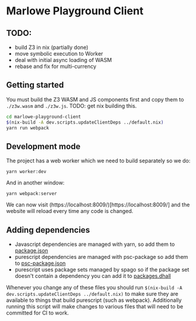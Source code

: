 # Marlowe Playground Client

## TODO:

* build Z3 in nix (partially done)
* move symbolic execution to Worker
* deal with initial async loading of WASM
* rebase and fix for multi-currency

## Getting started

You must build the Z3 WASM and JS components first and copy them to `./z3w.wasm` and `./z3w.js`. TODO: get nix building this.

```bash
cd marlowe-playground-client
$(nix-build -A dev.scripts.updateClientDeps ../default.nix)
yarn run webpack
```

## Development mode

The project has a web worker which we need to build separately so we do:
```
yarn worker:dev
```
And in another window:
```
yarn webpack:server
```
We can now visit (https://localhost:8009/)[https://localhost:8009/] and the website will reload every time any code is changed.

## Adding dependencies

* Javascript dependencies are managed with yarn, so add them to [package.json](./package.json)
* purescript dependencies are managed with psc-package so add them to [psc-package.json](./psc-package.json)
* purescript uses package sets managed by spago so if the package set doesn't contain a dependency you can add it to [packages.dhall](./packages.dhall)

Whenever you change any of these files you should run `$(nix-build -A dev.scripts.updateClientDeps ../default.nix)` to make sure they are available to things that build purescript (such as webpack). Additionally running this script will make changes to various files that will need to be committed for CI to work.
